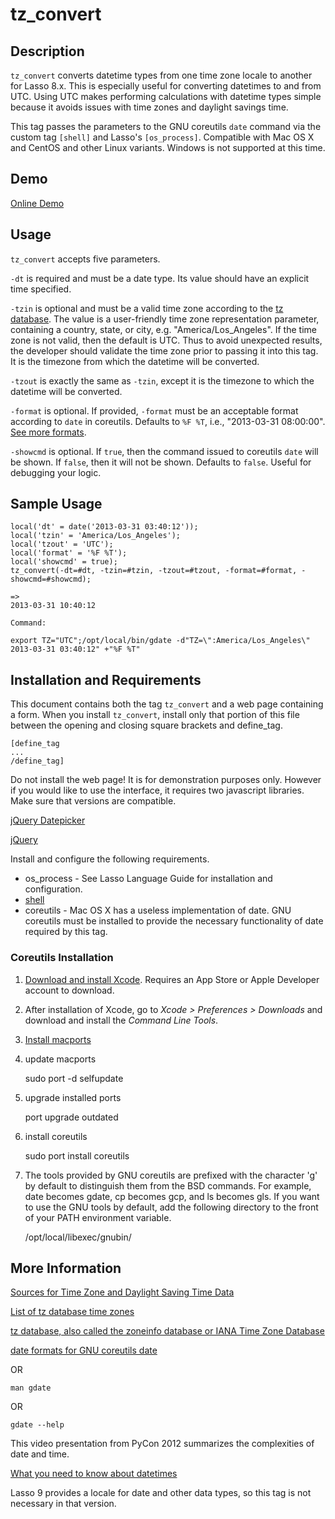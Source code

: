 tz_convert
==========

Description
-----------

`tz_convert` converts datetime types from one time zone locale to another for Lasso 8.x.  This is especially useful for converting datetimes to and from UTC.  Using UTC makes performing calculations with datetime types simple because it avoids issues with time zones and daylight savings time.

This tag passes the parameters to the GNU coreutils `date` command via the custom tag `[shell]` and Lasso's `[os_process]`.  Compatible with Mac OS X and CentOS and other Linux variants.  Windows is not supported at this time.

Demo
----
[Online Demo](http://www.stevepiercy.com/lasso_stuff/tz_convert.lasso)


Usage
-----

`tz_convert` accepts five parameters.

`-dt` is required and must be a date type.  Its value should have an explicit time specified.

`-tzin` is optional and must be a valid time zone according to the [tz database](http://www.twinsun.com/tz/tz-link.htm).  The value is a user-friendly time zone representation parameter, containing a country, state, or city, e.g. "America/Los_Angeles".  If the time zone is not valid, then the default is UTC.  Thus to avoid unexpected results, the developer should validate the time zone prior to passing it into this tag.  It is the timezone from which the datetime will be converted.

`-tzout` is exactly the same as `-tzin`, except it is the timezone to which the datetime will be converted.

`-format` is optional.  If provided, `-format` must be an acceptable format according to `date` in coreutils.  Defaults to `%F %T`, i.e., "2013-03-31 08:00:00".  [See more formats](http://www.gnu.org/software/coreutils/manual/coreutils.html#date-invocation).

`-showcmd` is optional.  If `true`, then the command issued to coreutils `date` will be shown.  If `false`, then it will not be shown.  Defaults to `false`.  Useful for debugging your logic.

Sample Usage
------------

    local('dt' = date('2013-03-31 03:40:12'));
    local('tzin' = 'America/Los_Angeles');
    local('tzout' = 'UTC');
    local('format' = '%F %T');
    local('showcmd' = true);
    tz_convert(-dt=#dt, -tzin=#tzin, -tzout=#tzout, -format=#format, -showcmd=#showcmd);

    =>
    2013-03-31 10:40:12
    
    Command:
    
    export TZ="UTC";/opt/local/bin/gdate -d"TZ=\":America/Los_Angeles\" 2013-03-31 03:40:12" +"%F %T"

Installation and Requirements
-----------------------------
This document contains both the tag `tz_convert` and a web page containing a form.  When you install `tz_convert`, install only that portion of this file between the opening and closing square brackets and define_tag.

    [define_tag
    ...
    /define_tag]

Do not install the web page!  It is for demonstration purposes only.  However if you would like to use the interface, it requires two javascript libraries.  Make sure that versions are compatible.

[jQuery Datepicker](http://keith-wood.name/datepick.html)

[jQuery](http://jquery.com/)

Install and configure the following requirements.

* os_process - See Lasso Language Guide for installation and configuration.
* [shell](http://www.lassosoft.com/tagSwap/detail/shell)
* coreutils - Mac OS X has a useless implementation of date.  GNU coreutils must be installed to provide the necessary functionality of date required by this tag.


### Coreutils Installation

1. [Download and install Xcode](https://developer.apple.com/xcode/).  Requires an App Store or Apple Developer account to download.
1. After installation of Xcode, go to *Xcode > Preferences > Downloads* and download and install the *Command Line Tools*.
1. [Install macports](http://www.macports.org/install.php)
1. update macports

    sudo port -d selfupdate
    
1. upgrade installed ports

    port upgrade outdated

1. install coreutils

    sudo port install coreutils
    
1. The tools provided by GNU coreutils are prefixed with the character 'g' by default to distinguish them from the BSD commands.  For example, date becomes gdate, cp becomes gcp, and ls becomes gls.  If you want to use the GNU tools by default, add the following directory to the front of your PATH environment variable.
    
    /opt/local/libexec/gnubin/
    
More Information
----------------
[Sources for Time Zone and Daylight Saving Time Data](http://www.twinsun.com/tz/tz-link.htm)

[List of tz database time zones](http://en.wikipedia.org/wiki/List_of_tz_database_time_zones)

[tz database, also called the zoneinfo database or IANA Time Zone Database](http://en.wikipedia.org/wiki/Tz_database)

[date formats for GNU coreutils date](http://www.gnu.org/software/coreutils/manual/coreutils.html#date-invocation)

OR

    man gdate

OR

    gdate --help

This video presentation from PyCon 2012 summarizes the complexities of date and time.

[What you need to know about datetimes](http://pyvideo.org/video/946/what-you-need-to-know-about-datetimes)

Lasso 9 provides a locale for date and other data types, so this tag is not necessary in that version.

